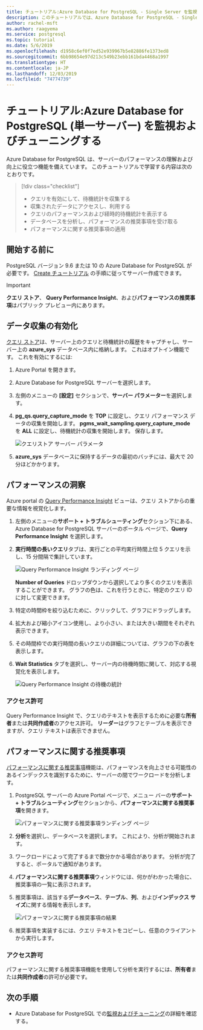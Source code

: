 ```yaml
---
title: チュートリアル:Azure Database for PostgreSQL - Single Server を監視およびチューニングする
description: このチュートリアルでは、Azure Database for PostgreSQL - Single Server での監視およびチューニングについて説明します。
author: rachel-msft
ms.author: raagyema
ms.service: postgresql
ms.topic: tutorial
ms.date: 5/6/2019
ms.openlocfilehash: d1958c6ef0f7ed52e939967b5e82886fe1373ed8
ms.sourcegitcommit: 6bb98654e97d213c549b23ebb161bda4468a1997
ms.translationtype: HT
ms.contentlocale: ja-JP
ms.lasthandoff: 12/03/2019
ms.locfileid: "74774739"
---
```

# <a name="tutorial-monitor-and-tune-azure-database-for-postgresql---single-server"></a>チュートリアル:Azure Database for PostgreSQL (単一サーバー) を監視およびチューニングする

Azure Database for PostgreSQL は、サーバーのパフォーマンスの理解および向上に役立つ機能を備えています。 このチュートリアルで学習する内容は次のとおりです。
> [!div class="checklist"]
> * クエリを有効にして、待機統計を収集する
> * 収集されたデータにアクセスし、利用する
> * クエリのパフォーマンスおよび経時的待機統計を表示する
> * データベースを分析し、パフォーマンスの推奨事項を受け取る
> * パフォーマンスに関する推奨事項の適用

## <a name="before-you-begin"></a>開始する前に
PostgreSQL バージョン 9.6 または 10 の Azure Database for PostgreSQL が必要です。 [Create チュートリアル](tutorial-design-database-using-azure-portal.md) の手順に従ってサーバー作成できます。

> [!IMPORTANT]
> **クエリ ストア**、 **Query Performance Insight**、および**パフォーマンスの推奨事項**はパブリック プレビュー内にあります。

## <a name="enabling-data-collection"></a>データ収集の有効化
[クエリ ストア](concepts-query-store.md)は、サーバー上のクエリと待機統計の履歴をキャプチャし、サーバー上の **azure_sys** データベース内に格納します。 これはオプトイン機能です。 これを有効にするには:

1. Azure Portal を開きます。

2. Azure Database for PostgreSQL サーバーを選択します。

3. 左側のメニューの **[設定]** セクションで、**サーバー パラメーター**を選択します。

4. **pg_qs.query_capture_mode** を **TOP** に設定し、クエリ パフォーマンス データの収集を開始します。 **pgms_wait_sampling.query_capture_mode** を **ALL** に設定し、待機統計の収集を開始します。 保存します。
   
   ![クエリストア サーバー パラメータ](./media/tutorial-performance-intelligence/query-store-parameters.png)

5. **azure_sys** データベースに保持するデータの最初のバッチには、最大で 20 分ほどかかります。


## <a name="performance-insights"></a>パフォーマンスの洞察
Azure portal の [Query Performance Insight](concepts-query-performance-insight.md) ビューは、クエリ ストアからの重要な情報を視覚化します。 

1. 左側のメニューの**サポート + トラブルシューティング**セクション下にある、Azure Database for PostgreSQL サーバーのポータル ページで、**Query Performance Insight** を選択します。

2. **実行時間の長いクエリ**タブは、実行ごとの平均実行時間上位 5 クエリを示し、15 分間隔で集計しています。 
   
   ![Query Performance Insight ランディング ページ](./media/tutorial-performance-intelligence/query-performance-insight-landing-page.png)

   **Number of Queries** ドロップダウンから選択してより多くのクエリを表示することができます。 グラフの色は、これを行うときに、特定のクエリ ID に対して変更できます。

3. 特定の時間枠を絞り込むために、クリックして、グラフにドラッグします。

4. 拡大および縮小アイコン使用し、より小さい、または大きい期間をそれぞれ表示できます。

5. その時間枠での実行時間の長いクエリの詳細については、グラフの下の表を表示します。

6. **Wait Statistics** タブを選択し、サーバー内の待機時間に関して、対応する視覚化を表示します。
   
   ![Query Performance Insight の待機の統計](./media/tutorial-performance-intelligence/query-performance-insight-wait-statistics.png)

### <a name="permissions"></a>アクセス許可
Query Performance Insight で、クエリのテキストを表示するために必要な**所有者**または**共同作成者**のアクセス許可。 **リーダー**はグラフとテーブルを表示できますが、クエリ テキストは表示できません。


## <a name="performance-recommendations"></a>パフォーマンスに関する推奨事項
[パフォーマンスに関する推奨事項](concepts-performance-recommendations.md)機能は、パフォーマンスを向上させる可能性のあるインデックスを識別するために、サーバーの間でワークロードを分析します。

1. PostgreSQL サーバーの Azure Portal ページで、メニュー バーの**サポート + トラブルシューティング**セクションから、**パフォーマンスに関する推奨事項**を開きます。
   
   ![パフォーマンスに関する推奨事項ランディング ページ](./media/tutorial-performance-intelligence/performance-recommendations-landing-page.png)

2. **分析**を選択し、データベースを選択します。 これにより、分析が開始されます。

3. ワークロードによって完了するまで数分かかる場合があります。 分析が完了すると、ポータルで通知があります。

4. **パフォーマンスに関する推奨事項**ウィンドウには、何かがわかった場合に、推奨事項の一覧に表示されます。 

5. 推奨事項は、該当する**データベース**、**テーブル**、**列**、および**インデックス サイズ**に関する情報を表示します。

   ![パフォーマンスに関する推奨事項の結果](./media/tutorial-performance-intelligence/performance-recommendations-result.png)

6. 推奨事項を実装するには、クエリ テキストをコピーし、任意のクライアントから実行します。

### <a name="permissions"></a>アクセス許可
パフォーマンスに関する推奨事項機能を使用して分析を実行するには、**所有者**または**共同作成者**の許可が必要です。

## <a name="next-steps"></a>次の手順
- Azure Database for PostgreSQL での[監視およびチューニング](concepts-monitoring.md)の詳細を確認する。